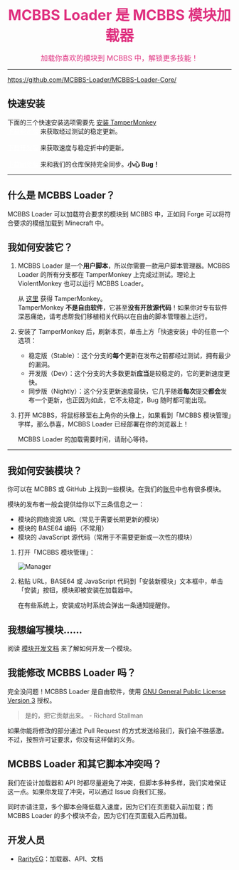 <div style='text-align:center;'><strong><span style='font-size:32px;color:#df307f;'>MCBBS Loader 是 MCBBS 模块加载器</span></strong></div>

<br/>

<div style='text-align:center;'><span style='font-size:16px;color:#df307f;'>加载你喜欢的模块到 MCBBS 中，解锁更多技能！</span></div>

---

<i class="fa fa-code"></i> https://github.com/MCBBS-Loader/MCBBS-Loader-Core/

## 快速安装

<div class="alert alert-info"><i class="fa fa-info-circle"></i> 下面的三个快速安装选项需要先 <a href='https://www.tampermonkey.net' target='_blank' class='alert-link'>安装 TamperMonkey</a> </div>

<div><span font-size='1.8rem'><a  style='color:#ffffff' class='btn btn-primary' href="https://cdn.jsdelivr.net/gh/MCBBS-Loader/MCBBS-Loader-Core@stable/dist/stable.bundle.prod.user.js" target='_blank'><i class="fa fa-download"></i> 下载稳定版</a></span>&nbsp;来获取经过测试的稳定更新。<br/><br/><a style='color:#ffffff' class='btn btn-success' href='https://cdn.jsdelivr.net/gh/MCBBS-Loader/MCBBS-Loader-Core@dev/dist/dev.bundle.prod.user.js' target='_blank'><i class="fa fa-wrench"></i> 下载开发版</a>&nbsp;来获取速度与稳定折中的更新。<br/><br/><a style='color:#ffffff' class='btn btn-dark' href='https://cdn.jsdelivr.net/gh/MCBBS-Loader/MCBBS-Loader-Core@main/dist/nightly.bundle.prod.user.js' target='_blank'><i class="fa fa-bug"></i> 下载同步版</a>&nbsp;来和我们的仓库保持完全同步。<strong>小心 Bug！</strong></div>

---

## 什么是 MCBBS Loader？

MCBBS Loader 可以加载符合要求的模块到 MCBBS 中，正如同 Forge 可以将符合要求的模组加载到 Minecraft 中。

## 我如何安装它？

1. MCBBS Loader 是一个**用户脚本**，所以你需要一款用户脚本管理器。MCBBS Loader 的所有分支都在 TamperMonkey 上完成过测试。理论上 ViolentMonkey 也可以运行 MCBBS Loader。

   <div class="alert alert-info"><i class="fa fa-info-circle"></i> 从 <a href='https://www.tampermonkey.net' target='_blank' class='alert-link'>这里</a> 获得 TamperMonkey。</div>

   <div class="alert alert-warning"><i class="fa fa-exclamation-triangle"></i> TamperMonkey <b>不是自由软件</b>，它甚至<b>没有开放源代码</b>！如果你对专有软件深恶痛绝，请考虑帮我们移植相关代码以在自由的脚本管理器上运行。</div>

2. 安装了 TamperMonkey 后，刷新本页，单击上方「快速安装」中的任意一个选项：

   - 稳定版（Stable）：这个分支的**每个**更新在发布之前都经过测试，拥有最少的漏洞。
   - 开发版（Dev）：这个分支的大多数更新**应当**是较稳定的，它的更新速度更快。
   - 同步版（Nightly）：这个分支更新速度最快，它几乎随着**每次**提交**都会**发布一个更新，也正因为如此，它不太稳定，Bug 随时都可能出现。

3. 打开 MCBBS，将鼠标移至右上角你的头像上，如果看到「MCBBS 模块管理」字样，那么恭喜，MCBBS Loader 已经部署在你的浏览器上！

   <div class="alert alert-info"><i class="fa fa-info-circle"></i> MCBBS Loader 的加载需要时间，请耐心等待。</div>

---

## 我如何安装模块？

你可以在 MCBBS 或 GitHub 上找到一些模块。在我们的[账号](https://github.com/MCBBS-Loader/)中也有很多模块。

模块的发布者一般会提供给你以下三条信息之一：

- 模块的网络资源 URL（常见于需要长期更新的模块）
- 模块的 BASE64 编码（不常用）
- 模块的 JavaScript 源代码（常用于不需要更新或一次性的模块）

1. 打开「MCBBS 模块管理」：

   ![Manager](https://i.loli.net/2020/11/14/GfwhDYbAlQ7r4Fv.png)

2. 粘贴 URL，BASE64 或 JavaScript 代码到「安装新模块」文本框中，单击「安装」按钮，模块即被安装在加载器中。

   <div class="alert alert-info"><i class="fa fa-info-circle"></i> 在有些系统上，安装成功时系统会弹出一条通知提醒你。</div>

## 我想编写模块……

阅读 [模块开发文档](dev.md) 来了解如何开发一个模块。

## 我能修改 MCBBS Loader 吗？

完全没问题！MCBBS Loader 是自由软件，使用 [GNU General Public License Version 3](https://gnu.org/licenses/gpl-3.0.html) 授权。

> 是的，把它贡献出来。  - Richard Stallman

如果你能将修改的部分通过 Pull Request 的方式发送给我们，我们会不胜感激。不过，按照许可证要求，你没有这样做的义务。

## MCBBS Loader 和其它脚本冲突吗？

我们在设计加载器和 API 时都尽量避免了冲突，但脚本多种多样，我们实难保证这一点。如果你发现了冲突，可以通过 Issue 向我们汇报。

同时亦请注意，多个脚本会降低载入速度，因为它们在页面载入前加载；而 MCBBS Loader 的多个模块不会，因为它们在页面载入后再加载。

## 开发人员

- [RarityEG](https://www.mcbbs.net/home.php?mod=space&uid=3281025)：加载器、API、文档